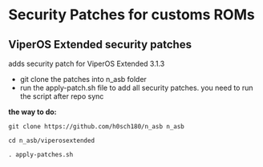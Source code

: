 Security Patches for customs ROMs
===========
ViperOS Extended security patches 
------------------

adds security patch for ViperOS Extended 3.1.3

- git clone the patches into n_asb folder
- run the apply-patch.sh file to add all security patches. you need to run the script after repo sync 

**the way to do:**
```
git clone https://github.com/h0sch180/n_asb n_asb

cd n_asb/viperosextended

. apply-patches.sh
```
